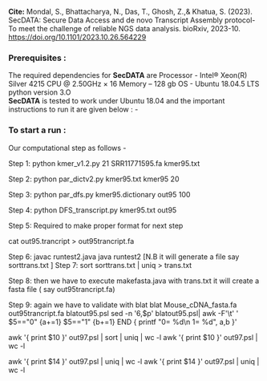 **Cite:** Mondal, S., Bhattacharya, N., Das, T., Ghosh, Z.,& Khatua, S. (2023). SecDATA: Secure Data Access and de novo
Transcript Assembly protocol-To meet the challenge of reliable NGS data analysis. bioRxiv, 2023-10. https://doi.org/10.1101/2023.10.26.564229

### Prerequisites :

The required dependencies for **SecDATA** are Processor - Intel® Xeon(R) Silver 4215 CPU @ 2.50GHz × 16
Memory – 128 gb
OS - Ubuntu 18.04.5 LTS
python version 3.O <br/>
**SecDATA** is tested to work under Ubuntu 18.04 and the important instructions to run it  are given below : - <br/>

### To start a run : <br/>

Our computational step as follows -

Step 1: python kmer_v1.2.py 21 SRR11771595.fa kmer95.txt

Step 2: python par_dictv2.py kmer95.txt kmer95 20		

Step 3: python par_dfs.py kmer95.dictionary out95 100		

Step 4: python DFS_transcript.py kmer95.txt out95 


Step 5: Required to make proper format for next step
	
cat out95.trancript > out95trancript.fa 

Step 6: javac runtest2.java
	java  runtest2
				[N.B it will generate a file say sorttrans.txt	]
Step 7: sort sorttrans.txt | uniq  >  trans.txt

Step 8: then we have to execute makefasta.java with  trans.txt
it will create a fasta file ( say out95trancript.fa)

Step 9: again we have to validate with blat 
blat Mouse_cDNA_fasta.fa out95trancript.fa blatout95.psl
sed -n '6,$p' blatout95.psl| awk -F'\t' '  $5=="0" {a+=1} $5=="1" {b+=1} END { printf "0= %d\n 1= %d", a,b }'

awk '{ print $10 }' out97.psl | sort | uniq | wc -l
 awk '{ print $10 }' out97.psl | wc -l


awk '{ print $14 }' out97.psl | uniq | wc -l
awk '{ print $14 }' out97.psl | uniq | wc -l
